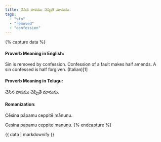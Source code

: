 ```yaml
---
title: చేసిన పాపము చెప్పితే మానును.
tags:
  - "sin"
  - "removed"
  - "confession"
---
```


{% capture data %}
#### Proverb Meaning in English:
Sin is removed by confession.
Confession of a fault makes half amends.
A sin confessed is half forgiven. (Italian)[1]

#### Proverb Meaning in Telugu:
చేసిన పాపము చెప్పితే మానును.

#### Romanization:
Cēsina pāpamu ceppitē mānunu.

Cesina papamu ceppite manunu.
{% endcapture %}

{{ data | markdownify }}


